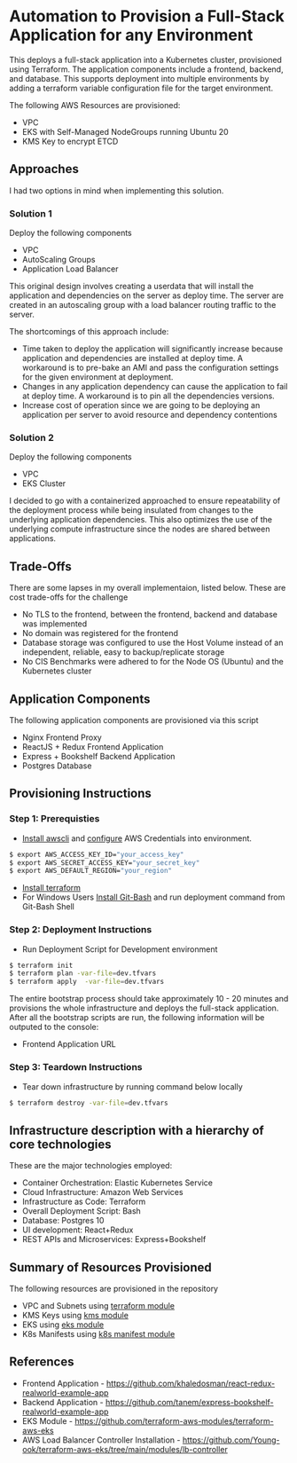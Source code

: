# Automation to Provision a Full-Stack Application for any Environment

This deploys a full-stack application into a Kubernetes cluster, provisioned using Terraform. The application components include a frontend, backend, and database. This supports deployment into multiple environments by adding a terraform variable configuration file for the target environment.

The following AWS Resources are provisioned:
- VPC
- EKS with Self-Managed NodeGroups running Ubuntu 20
- KMS Key to encrypt ETCD

## Approaches

I had two options in mind when implementing this solution.

### Solution 1

Deploy the following components

- VPC
- AutoScaling Groups
- Application Load Balancer

This original design involves creating a userdata that will install the application and dependencies on the server as deploy time. The server are created in an autoscaling group with a load balancer routing traffic to the server. 

The shortcomings of this approach include:
- Time taken to deploy the application will significantly increase because application and dependencies are installed at deploy time. A workaround is to pre-bake an AMI and pass the configuration settings for the given environment at deployment. 
- Changes in any application dependency can cause the application to fail at deploy time. A workaround is to pin all the dependencies versions.
- Increase cost of operation since we are going to be deploying an application per server to avoid resource and dependency contentions

### Solution 2

Deploy the following components

- VPC
- EKS Cluster

I decided to go with a containerized approached to ensure repeatability of the deployment process while being insulated from changes to the underlying application dependencies. This also optimizes the use of the underlying compute infrastructure since the nodes are shared between applications.

## Trade-Offs

There are some lapses in my overall implementaion, listed below. These are cost trade-offs for the challenge

* No TLS to the frontend, between the frontend, backend and database was implemented
* No domain was registered for the frontend
* Database storage was configured to use the Host Volume instead of an independent, reliable, easy to backup/replicate storage
* No CIS Benchmarks were adhered to for the Node OS (Ubuntu) and the Kubernetes cluster

## Application Components

The following application components are provisioned via this script

* Nginx Frontend Proxy
* ReactJS + Redux Frontend Application
* Express + Bookshelf Backend Application
* Postgres Database 

## Provisioning Instructions

### Step 1: Prerequisties
* [Install awscli](https://docs.aws.amazon.com/cli/latest/userguide/installing.html) and [configure](https://docs.aws.amazon.com/cli/latest/userguide/cli-chap-getting-started.html) AWS Credentials into environment.

```bash
$ export AWS_ACCESS_KEY_ID="your_access_key"
$ export AWS_SECRET_ACCESS_KEY="your_secret_key"
$ export AWS_DEFAULT_REGION="your_region"
```

* [Install terraform](https://www.terraform.io/downloads.html)
* For Windows Users [Install Git-Bash](https://git-scm.com/downloads) and run deployment command from Git-Bash Shell


### Step 2: Deployment Instructions
* Run Deployment Script for Development environment
```bash
$ terraform init
$ terraform plan -var-file=dev.tfvars
$ terraform apply  -var-file=dev.tfvars
```

The entire bootstrap process should take approximately 10 - 20 minutes and provisions the whole infrastructure and deploys the full-stack application. After all the bootstrap scripts are run, the following information will be outputed to the console:
- Frontend Application URL

### Step 3: Teardown Instructions
* Tear down infrastructure by running command below locally
```bash
$ terraform destroy -var-file=dev.tfvars
```

## Infrastructure description with a hierarchy of core technologies

These are the major technologies employed:
- Container Orchestration: Elastic Kubernetes Service
- Cloud Infrastructure: Amazon Web Services
- Infrastructure as Code: Terraform
- Overall Deployment Script: Bash
- Database: Postgres 10
- UI development: React+Redux
- REST APIs and Microservices: Express+Bookshelf

## Summary of Resources Provisioned

The following resources are provisioned in the repository

* VPC and Subnets using [terraform module](./modules/vpc)
* KMS Keys using [kms module](./modules/kms)
* EKS using [eks module](./modules/eks)
* K8s Manifests using [k8s manifest module](./modules/manifest)

## References

- Frontend Application - https://github.com/khaledosman/react-redux-realworld-example-app
- Backend Application - https://github.com/tanem/express-bookshelf-realworld-example-app
- EKS Module - https://github.com/terraform-aws-modules/terraform-aws-eks
- AWS Load Balancer Controller Installation - https://github.com/Young-ook/terraform-aws-eks/tree/main/modules/lb-controller
